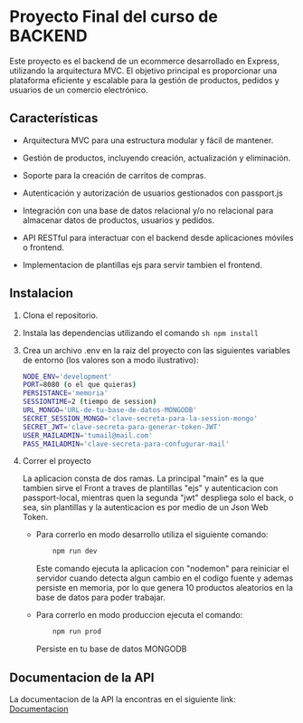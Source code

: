# Proyecto Final del curso de BACKEND

Este proyecto es el backend de un ecommerce desarrollado en Express, utilizando la arquitectura MVC. El objetivo principal es proporcionar una plataforma eficiente y escalable para la gestión de productos, pedidos y usuarios de un comercio electrónico.

## Características

* Arquitectura MVC para una estructura modular y fácil de mantener.

* Gestión de productos, incluyendo creación, actualización y eliminación.

* Soporte para la creación de carritos de compras.

* Autenticación y autorización de usuarios gestionados con passport.js

* Integración con una base de datos relacional y/o no relacional para almacenar datos de productos, usuarios y pedidos.

* API RESTful para interactuar con el backend desde aplicaciones móviles o frontend.

* Implementacion de plantillas ejs para servir tambien el frontend.

## Instalacion

1. Clona el repositorio.

2. Instala las dependencias utilizando el comando
        ```sh
            npm install
        ```

3. Crea un archivo .env en la raiz del proyecto con las siguientes variables de entorno (los valores son a modo ilustrativo):
    ```sh
    NODE_ENV='development'
    PORT=8080 (o el que quieras)
    PERSISTANCE='memoria'
    SESSIONTIME=2 (tiempo de session)
    URL_MONGO='URL-de-tu-base-de-datos-MONGODB'
    SECRET_SESSION_MONGO='clave-secreta-para-la-session-mongo'
    SECRET_JWT='clave-secreta-para-generar-token-JWT'
    USER_MAILADMIN='tumail@mail.com'
    PASS_MAILADMIN='clave-secreta-para-confugurar-mail'
    ```

4. Correr el proyecto

    La aplicacion consta de dos ramas. La principal "main" es la que tambien sirve el Front a traves de plantillas "ejs" y autenticacion con passport-local, mientras quen la segunda "jwt" despliega solo el back, o sea, sin plantillas y la autenticacion es por medio de un Json Web Token.

    - Para correrlo en modo desarrollo utiliza el siguiente comando:

        ```sh
            npm run dev
        ```
        Este comando ejecuta la aplicacion con "nodemon" para reiniciar el servidor cuando detecta algun cambio en el codigo fuente y ademas persiste en memoria, por lo que genera 10 productos aleatorios en la base de datos para poder trabajar.

    - Para correrlo en modo produccion ejecuta el comando:

        ```sh
            npm run prod
        ```
        Persiste en tu base de datos MONGODB


## Documentacion de la API

La documentacion de la API la encontras en el siguiente link: [Documentacion](https://documenter.getpostman.com/view/21750027/2sA3XPC2w2)


